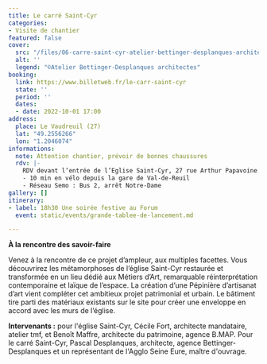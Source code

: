 ```yaml
---
title: Le carré Saint-Cyr
categories:
- Visite de chantier
featured: false
cover:
  src: "/files/06-carre-saint-cyr-atelier-bettinger-desplanques-architectes.jpg"
  alt: ''
  legend: "©Atelier Bettinger-Desplanques architectes"
booking:
  link: https://www.billetweb.fr/le-carr-saint-cyr
  state: ''
  period: ''
  dates:
  - date: 2022-10-01 17:00
address:
  place: Le Vaudreuil (27)
  lat: "49.2556266"
  lon: "1.2046074"
informations:
  note: Attention chantier, prévoir de bonnes chaussures
  rdv: |-
    RDV devant l’entrée de l’Eglise Saint-Cyr, 27 rue Arthur Papavoine
    - 10 min en vélo depuis la gare de Val-de-Reuil
    - Réseau Semo : Bus 2, arrêt Notre-Dame
gallery: []
itinerary:
- label: 18h30 Une soirée festive au Forum
  event: static/events/grande-tablee-de-lancement.md

---
```

**À la rencontre des savoir-faire**

Venez à la rencontre de ce projet d’ampleur, aux multiples facettes. Vous découvrirez les métamorphoses de l’église Saint-Cyr restaurée et transformée en un lieu dédié aux Métiers d’Art, remarquable réinterprétation contemporaine et laïque de l’espace. La création d’une Pépinière d’artisanat d’art vient compléter cet ambitieux projet patrimonial et urbain. Le bâtiment tire parti des matériaux existants sur le site pour créer une enveloppe en accord avec les murs de l’église.

**Intervenants :** pour l'église Saint-Cyr, Cécile Fort, architecte mandataire, atelier tmf, et Benoît Maffre, architecte du patrimoine, agence B.MAP. Pour le carré Saint-Cyr, Pascal Desplanques, architecte, agence Bettinger-Desplanques et un représentant de l'Agglo Seine Eure, maître d'ouvrage.